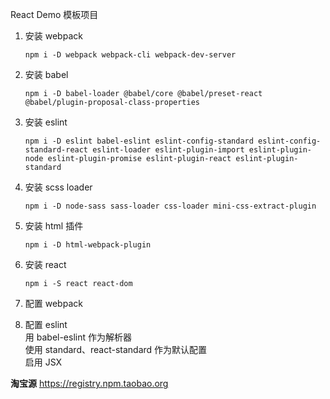 React Demo 模板项目

1. 安装 webpack

   `npm i -D webpack webpack-cli webpack-dev-server`

2. 安装 babel

   `npm i -D babel-loader @babel/core @babel/preset-react @babel/plugin-proposal-class-properties`

3. 安装 eslint

   `npm i -D eslint babel-eslint eslint-config-standard eslint-config-standard-react eslint-loader eslint-plugin-import eslint-plugin-node eslint-plugin-promise eslint-plugin-react eslint-plugin-standard`

4. 安装 scss loader

   `npm i -D node-sass sass-loader css-loader mini-css-extract-plugin`

5. 安装 html 插件

   `npm i -D html-webpack-plugin`

6. 安装 react

   `npm i -S react react-dom`

7. 配置 webpack

8. 配置 eslint  
   用 babel-eslint 作为解析器  
   使用 standard、react-standard 作为默认配置  
   启用 JSX

**淘宝源**
https://registry.npm.taobao.org
